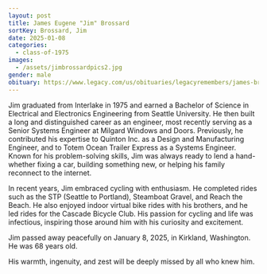 ```yaml
---
layout: post
title: James Eugene "Jim" Brossard
sortKey: Brossard, Jim
date: 2025-01-08
categories:
  - class-of-1975
images:
  - /assets/jimbrossardpics2.jpg
gender: male
obituary: https://www.legacy.com/us/obituaries/legacyremembers/james-brossard-obituary?id=57258294
---
```

Jim graduated from Interlake in 1975 and earned a Bachelor of Science in Electrical and Electronics Engineering from Seattle University. He then built a long and distinguished career as an engineer, most recently serving as a Senior Systems Engineer at Milgard Windows and Doors. Previously, he contributed his expertise to Quinton Inc. as a Design and Manufacturing Engineer, and to Totem Ocean Trailer Express as a Systems Engineer. Known for his problem-solving skills, Jim was always ready to lend a hand- whether fixing a car, building something new, or helping his family reconnect to the internet.

In recent years, Jim embraced cycling with enthusiasm. He completed rides such as the STP (Seattle to Portland), Steamboat Gravel, and Reach the Beach. He also enjoyed indoor virtual bike rides with his brothers, and he led rides for the Cascade Bicycle Club. His passion for cycling and life was infectious, inspiring those around him with his curiosity and excitement.

Jim passed away peacefully on January 8, 2025, in Kirkland, Washington. He was 68 years old.

His warmth, ingenuity, and zest will be deeply missed by all who knew him.